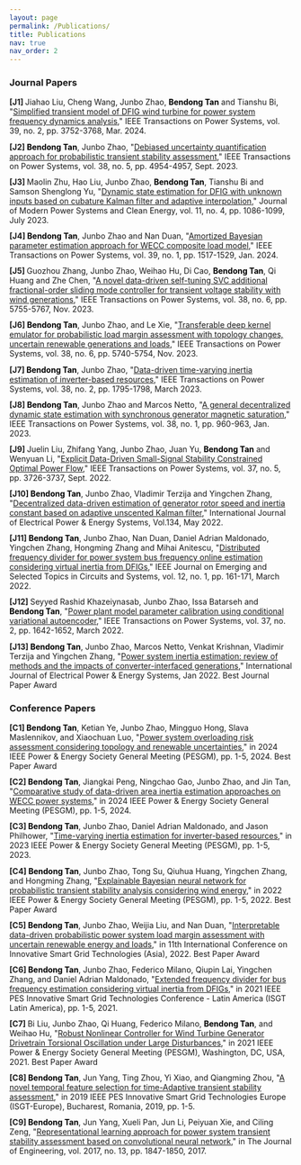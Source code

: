 ```yaml
---
layout: page
permalink: /Publications/
title: Publications
nav: true
nav_order: 2
---
```




<style>
/* General styling for publications */
.publications {
    list-style: none; /* Remove default bullets */
    padding-left: 0;
    margin-bottom: 1.5em;
}

/* Highlight Bendong Tan */
.author-highlight {
    font-weight: bold;
    color: #000000; /* Optional: blue color */
}

/* Journal Papers Auto-numbering [J*] */
.journal-publications {
    counter-reset: journal-counter;
}

.journal-publications li::before {
    counter-increment: journal-counter;
    content: "[J" counter(journal-counter) "] ";
    font-weight: bold;
}

/* Conference Papers Auto-numbering [C*] */
.conference-publications {
    counter-reset: conf-counter;
}

.conference-publications li::before {
    counter-increment: conf-counter;
    content: "[C" counter(conf-counter) "] ";
    font-weight: bold;
}

/* Optional: add spacing between entries */
.publications li {
    margin-bottom: 0.8em;
}
</style>

### Journal Papers

<div class="journal-publications publications">
<li>Jiahao Liu, Cheng Wang, Junbo Zhao, <span class="author-highlight">Bendong Tan</span> and Tianshu Bi, "<a href="https://ieeexplore.ieee.org/document/10209245">Simplified transient model of DFIG wind turbine for power system frequency dynamics analysis</a>," <span class="journal-name">IEEE Transactions on Power Systems</span>, vol. 39, no. 2, pp. 3752-3768, Mar. 2024.</li>

<li><span class="author-highlight">Bendong Tan</span>, Junbo Zhao, "<a href="https://ieeexplore.ieee.org/document/10124366">Debiased uncertainty quantification approach for probabilistic transient stability assessment</a>," <span class="journal-name">IEEE Transactions on Power Systems</span>, vol. 38, no. 5, pp. 4954-4957, Sept. 2023.</li>

<li>Maolin Zhu, Hao Liu, Junbo Zhao, <span class="author-highlight">Bendong Tan</span>, Tianshu Bi and Samson Shenglong Yu, "<a href="https://ieeexplore.ieee.org/document/10105888">Dynamic state estimation for DFIG with unknown inputs based on cubature Kalman filter and adaptive interpolation</a>," <span class="journal-name">Journal of Modern Power Systems and Clean Energy</span>, vol. 11, no. 4, pp. 1086-1099, July 2023.</li>

<li><span class="author-highlight">Bendong Tan</span>, Junbo Zhao and Nan Duan, "<a href="https://ieeexplore.ieee.org/document/10056325">Amortized Bayesian parameter estimation approach for WECC composite load model</a>," <span class="journal-name">IEEE Transactions on Power Systems</span>, vol. 39, no. 1, pp. 1517-1529, Jan. 2024.</li>

<li>Guozhou Zhang, Junbo Zhao, Weihao Hu, Di Cao, <span class="author-highlight">Bendong Tan</span>, Qi Huang and Zhe Chen, "<a href="https://ieeexplore.ieee.org/document/10005097">A novel data-driven self-tuning SVC additional fractional-order sliding mode controller for transient voltage stability with wind generations</a>," <span class="journal-name">IEEE Transactions on Power Systems</span>, vol. 38, no. 6, pp. 5755-5767, Nov. 2023.</li>

<li><span class="author-highlight">Bendong Tan</span>, Junbo Zhao, and Le Xie, "<a href="https://ieeexplore.ieee.org/document/9996972">Transferable deep kernel emulator for probabilistic load margin assessment with topology changes, uncertain renewable generations and loads</a>," <span class="journal-name">IEEE Transactions on Power Systems</span>, vol. 38, no. 6, pp. 5740-5754, Nov. 2023.</li>

<li><span class="author-highlight">Bendong Tan</span>, Junbo Zhao, "<a href="https://ieeexplore.ieee.org/document/9990924">Data-driven time-varying inertia estimation of inverter-based resources</a>," <span class="journal-name">IEEE Transactions on Power Systems</span>, vol. 38, no. 2, pp. 1795-1798, March 2023.</li>

<li><span class="author-highlight">Bendong Tan</span>, Junbo Zhao and Marcos Netto, "<a href="https://ieeexplore.ieee.org/document/9926125">A general decentralized dynamic state estimation with synchronous generator magnetic saturation</a>," <span class="journal-name">IEEE Transactions on Power Systems</span>, vol. 38, no. 1, pp. 960-963, Jan. 2023.</li>

<li>Juelin Liu, Zhifang Yang, Junbo Zhao, Juan Yu, <span class="author-highlight">Bendong Tan</span> and Wenyuan Li, "<a href="https://ieeexplore.ieee.org/document/9652094">Explicit Data-Driven Small-Signal Stability Constrained Optimal Power Flow</a>," <span class="journal-name">IEEE Transactions on Power Systems</span>, vol. 37, no. 5, pp. 3726-3737, Sept. 2022.</li>

<li><span class="author-highlight">Bendong Tan</span>, Junbo Zhao, Vladimir Terzija and Yingchen Zhang, "<a href="https://www.sciencedirect.com/science/article/pii/S0142061521010693">Decentralized data-driven estimation of generator rotor speed and inertia constant based on adaptive unscented Kalman filter</a>," <span class="journal-name">International Journal of Electrical Power & Energy Systems</span>, Vol.134, May 2022.</li>

<li><span class="author-highlight">Bendong Tan</span>, Junbo Zhao, Nan Duan, Daniel Adrian Maldonado, Yingchen Zhang, Hongming Zhang and Mihai Anitescu, "<a href="https://ieeexplore.ieee.org/document/9676646">Distributed frequency divider for power system bus frequency online estimation considering virtual inertia from DFIGs</a>," <span class="journal-name">IEEE Journal on Emerging and Selected Topics in Circuits and Systems</span>, vol. 12, no. 1, pp. 161-171, March 2022.</li>

<li>Seyyed Rashid Khazeiynasab, Junbo Zhao, Issa Batarseh and <span class="author-highlight">Bendong Tan</span>, "<a href="https://ieeexplore.ieee.org/document/9525328">Power plant model parameter calibration using conditional variational autoencoder</a>," <span class="journal-name">IEEE Transactions on Power Systems</span>, vol. 37, no. 2, pp. 1642-1652, March 2022.</li>

<li><span class="author-highlight">Bendong Tan</span>, Junbo Zhao, Marcos Netto, Venkat Krishnan, Vladimir Terzija and Yingchen Zhang, "<a href="https://www.sciencedirect.com/science/article/pii/S0142061521006013">Power system inertia estimation: review of methods and the impacts of converter-interfaced generations</a>," <span class="journal-name">International Journal of Electrical Power & Energy Systems</span>, Jan 2022. <span class="highlight">Best Journal Paper Award</span></li>
</div>

### Conference Papers

<div class="conference-publications publications">
<li><span class="author-highlight">Bendong Tan</span>, Ketian Ye, Junbo Zhao, Mingguo Hong, Slava Maslennikov, and Xiaochuan Luo, "<a href="https://ieeexplore.ieee.org/document/10056325">Power system overloading risk assessment considering topology and renewable uncertainties</a>," in <span class="journal-name">2024 IEEE Power & Energy Society General Meeting (PESGM)</span>, pp. 1-5, 2024. <span class="highlight">Best Paper Award</span></li> 

<li><span class="author-highlight">Bendong Tan</span>, Jiangkai Peng, Ningchao Gao, Junbo Zhao, and Jin Tan, "<a href="https://ieeexplore.ieee.org/document/10209245">Comparative study of data-driven area inertia estimation approaches on WECC power systems</a>," in <span class="journal-name">2024 IEEE Power & Energy Society General Meeting (PESGM)</span>, pp. 1-5, 2024.</li> 

<li><span class="author-highlight">Bendong Tan</span>, Junbo Zhao, Daniel Adrian Maldonado, and Jason Philhower, "<a href="https://ieeexplore.ieee.org/document/10124366">Time-varying inertia estimation for inverter-based resources</a>," in <span class="journal-name">2023 IEEE Power & Energy Society General Meeting (PESGM)</span>, pp. 1-5, 2023.</li> 

<li><span class="author-highlight">Bendong Tan</span>, Junbo Zhao, Tong Su, Qiuhua Huang, Yingchen Zhang, and Hongming Zhang, "<a href="https://ieeexplore.ieee.org/document/9996972">Explainable Bayesian neural network for probabilistic transient stability analysis considering wind energy</a>," in <span class="journal-name">2022 IEEE Power & Energy Society General Meeting (PESGM)</span>, pp. 1-5, 2022. <span class="highlight">Best Paper Award</span></li> 

<li><span class="author-highlight">Bendong Tan</span>, Junbo Zhao, Weijia Liu, and Nan Duan, "<a href="https://ieeexplore.ieee.org/document/9990924">Interpretable data-driven probabilistic power system load margin assessment with uncertain renewable energy and loads</a>," in <span class="journal-name">11th International Conference on Innovative Smart Grid Technologies (Asia)</span>, 2022. <span class="highlight">Best Paper Award</span></li> 

<li><span class="author-highlight">Bendong Tan</span>, Junbo Zhao, Federico Milano, Qiupin Lai, Yingchen Zhang, and Daniel Adrian Maldonado, "<a href="https://ieeexplore.ieee.org/document/10005097">Extended frequency divider for bus frequency estimation considering virtual inertia from DFIGs</a>," in <span class="journal-name">2021 IEEE PES Innovative Smart Grid Technologies Conference - Latin America (ISGT Latin America)</span>, pp. 1-5, 2021.</li> 

<li>Bi Liu, Junbo Zhao, Qi Huang, Federico Milano, <span class="author-highlight">Bendong Tan</span>, and Weihao Hu, "<a href="https://ieeexplore.ieee.org/document/9676646">Robust Nonlinear Controller for Wind Turbine Generator Drivetrain Torsional Oscillation under Large Disturbances</a>," in <span class="journal-name">2021 IEEE Power & Energy Society General Meeting (PESGM)</span>, Washington, DC, USA, 2021. <span class="highlight">Best Paper Award</span></li> 

<li><span class="author-highlight">Bendong Tan</span>, Jun Yang, Ting Zhou, Yi Xiao, and Qiangming Zhou, "<a href="https://ieeexplore.ieee.org/document/9652094">A novel temporal feature selection for time-Adaptive transient stability assessment</a>," in <span class="journal-name">2019 IEEE PES Innovative Smart Grid Technologies Europe (ISGT-Europe), Bucharest</span>, Romania, 2019, pp. 1-5.</li> 

<li><span class="author-highlight">Bendong Tan</span>, Jun Yang, Xueli Pan, Jun Li, Peiyuan Xie, and Ciling Zeng, "<a href="https://www.theiet.org/publishing/journals/joe/">Representational learning approach for power system transient stability assessment based on convolutional neural network</a>," in <span class="journal-name">The Journal of Engineering</span>, vol. 2017, no. 13, pp. 1847-1850, 2017.</li> 
</div>



